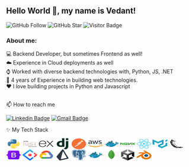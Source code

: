 ## Hello World 👋, my name is Vedant!

![GitHub Follow](https://img.shields.io/github/followers/aaryaparadkar.svg?style=social&label=Follow)
![GitHub Star](https://img.shields.io/github/stars/aaryaparadkar?affiliations=OWNER%2CCOLLABORATOR&style=social&label=Star)
![Visitor Badge](https://visitor-badge.laobi.icu/badge?page_id=aaryaparadkar.aaryaparadkar)

### About me: <br>
💻 Backend Developer, but sometimes Frontend as well!<br>
☁️ Experience in Cloud deployments as well <br>
⌚ Worked with diverse backend technologies with, Python, JS, .NET <br>
🌱 4 years of Experience in building web technologies. <br>
❤️ I love building projects in Python and Javascript 

<br/>
📫 How to reach me
<br/>

[![Linkedin Badge](https://img.shields.io/badge/-Vedant_Sawant-blue?style=flat-square&logo=Linkedin&logoColor=white&link=https://www.linkedin.com/in/vedantsawant7/)](https://www.linkedin.com/in/vedantsawant7/)
[![Gmail Badge](https://img.shields.io/badge/-Vedant_Sawant-c14438?style=flat-square&logo=Gmail&logoColor=white&link=mailto:vedantsawant72003@gmail.com)](mailto:vedantsawant72003@gmail.com)


✨ My Tech Stack 
<div style="display: inline_block">
  <img align="center" height="30" width="40" src="https://github.com/devicons/devicon/blob/master/icons/python/python-original.svg">
  <img align="center" height="30" width="40" src="https://github.com/devicons/devicon/blob/master/icons/djangorest/djangorest-original-wordmark.svg">
  <img align="center" height="30" width="40" src="https://github.com/devicons/devicon/blob/master/icons/express/express-original.svg">
  <img align="center" height="30" width="40" src="https://raw.githubusercontent.com/devicons/devicon/master/icons/django/django-plain.svg">
  <img align="center" height="30" width="40" src="https://github.com/devicons/devicon/blob/master/icons/postman/postman-original.svg">
  <img align="center" height="30" width="40" src="https://github.com/devicons/devicon/blob/master/icons/amazonwebservices/amazonwebservices-original-wordmark.svg">
  <img align="center" height="30" width="40" src="https://github.com/devicons/devicon/blob/master/icons/docker/docker-original.svg">
  <img align="center" height="30" width="40" src="https://github.com/devicons/devicon/blob/master/icons/nginx/nginx-original.svg">
  <img align="center" height="30" width="40" src="https://github.com/devicons/devicon/blob/master/icons/react/react-original.svg">
  <img align="center" height="30" width="40" src="https://github.com/devicons/devicon/blob/master/icons/materialui/materialui-plain.svg">
  <img align="center" height="30" width="40" src="https://github.com/devicons/devicon/blob/master/icons/flask/flask-original.svg">
  <img align="center" height="30" width="40" src="https://github.com/devicons/devicon/blob/master/icons/bootstrap/bootstrap-original.svg">
  <img align="center" height="30" width="40" src="https://github.com/devicons/devicon/blob/master/icons/antdesign/antdesign-original.svg">
  <img align="center" height="30" width="40" src="https://github.com/devicons/devicon/blob/master/icons/googlecloud/googlecloud-original.svg">
  <img align="center" height="30" width="40" src="https://github.com/devicons/devicon/blob/master/icons/prisma/prisma-original.svg">
  <img align="center" height="30" width="40" src="https://github.com/devicons/devicon/blob/master/icons/postgresql/postgresql-plain.svg">
  <img align="center" height="30" width="40" src="https://github.com/devicons/devicon/blob/master/icons/docker/docker-original.svg">
  <img align="center" height="30" width="40" src="https://github.com/devicons/devicon/blob/master/icons/mongodb/mongodb-original.svg">
  <img align="center" height="30" width="40" src="https://raw.githubusercontent.com/devicons/devicon/master/icons/unity/unity-original.svg">
  <img align="center" height="30" width="40" src="https://raw.githubusercontent.com/devicons/devicon/master/icons/blender/blender-original.svg">
 </div>

<!--
**VedantS73/VedantS73** is a ✨ _special_ ✨ repository because its `README.md` (this file) appears on your GitHub profile.

Here are some ideas to get you started:

- 🔭 I’m currently working on ...
- 🌱 I’m currently learning ...
- 👯 I’m looking to collaborate on ...
- 🤔 I’m looking for help with ...
- 💬 Ask me about ...
- 📫 How to reach me: ...
- 😄 Pronouns: ...
- ⚡ Fun fact: ...
-->
